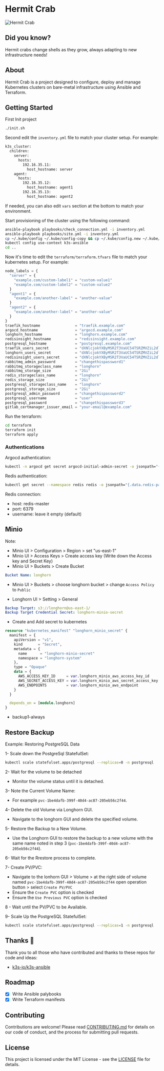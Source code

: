# Hermit Crab

![Hermit Crab](.images/hermit-crab.png)

## Did you know?

Hermit crabs change shells as they grow, always adapting to new infrastructure needs!

## About

Hermit Crab is a project designed to configure, deploy and manage Kubernetes clusters on bare-metal infrastructure using Ansible and Terraform.

## Getting Started

First Init project

```bash
./init.sh
```

Second edit the `inventory.yml` file to match your cluster setup. For example:

```bash
k3s_cluster:
  children:
    server:
      hosts:
        192.16.35.11:
          host_hostname: server
    agent:
      hosts:
        192.16.35.12:
          host_hostname: agent1
        192.16.35.13:
          host_hostname: agent2
```

If needed, you can also edit `vars` section at the bottom to match your environment.

Start provisioning of the cluster using the following command:

```bash
ansible-playbook playbooks/check_connection.yml -i inventory.yml
ansible-playbook playbooks/site.yml -i inventory.yml
cp ~/.kube/config ~/.kube/config-copy && cp ~/.kube/config.new ~/.kube/config
kubectl config use-context k3s-ansible
cd ..
```

Now it's time to edit the `terraform/terraform.tfvars` file to match your kubernetes setup. For example:

```tf
node_labels = {
  "server" = {
    "example.com/custom-label1" = "custom-value1"
    "example.com/custom-label2" = "custom-value2"
  }
  "agent1" = {
    "example.com/another-label" = "another-value"
  }
  "agent2" = {
    "example.com/another-label" = "another-value"
  }
}
traefik_hostname                = "traefik.example.com"
argocd_hostname                 = "argocd.example.com"
longhorn_hostname               = "longhorn.example.com"
redisinsight_hostname           = "redisinsight.example.com"
postgresql_hostname             = "postgresql.example.com"
traefik_users_secret            = "dXNlcjokYXByMSR2T3VaUC54TSRZMVZiL2dlQUNPTEl0bWNodWxHd0YxCgo="
longhorn_users_secret           = "dXNlcjokYXByMSR2T3VaUC54TSRZMVZiL2dlQUNPTEl0bWNodWxHd0YxCgo="
redisinsight_users_secret       = "dXNlcjokYXByMSR2T3VaUC54TSRZMVZiL2dlQUNPTEl0bWNodWxHd0YxCgo="
rabbitmq_admin_password         = "changethispassword1"
rabbitmq_storageclass_name      = "longhorn"
rabbitmq_storage_size           = "2Gi"
redis_storageclass_name         = "longhorn"
redis_storage_size              = "2Gi"
postgresql_storageclass_name    = "longhorn"
postgresql_storage_size         = "2Gi"
postgresql_admin_password       = "changethispassword2"
postgresql_username             = "user"
postgresql_password             = "changethispassword3"
gitlab_certmanager_issuer_email = "your-email@example.com"
```

Run the terraform:

```bash
cd terraform
terraform init
terraform apply
```

### Authentications

Argocd authentication:

```bash
kubectl -n argocd get secret argocd-initial-admin-secret -o jsonpath="{.data.password}" | base64 -d
```

Redis authentication:

```bash
kubectl get secret --namespace redis redis -o jsonpath="{.data.redis-password}" | base64 -d
```

Redis connection:

- host: redis-master
- port: 6379
- username: leave it empty (default)

## Minio

Note:

- Minio UI > Configuration > Region > set "us-east-1"
- Minio UI > Access Keys > Create access key (Write down the Access key and Secret Key)
- Minio UI > Buckets > Create Bucket

```yaml
Bucket Name: longhorn
```

- Minio UI > Buckets > choose longhorn bucket > change `Access Policy` to `Public`

- Longhorn UI > Setting > General

```yaml
Backup Target: s3://longhorn@us-east-1/
Backup Target Credential Secret: longhorn-minio-secret
```

- Create and Add secret to kubernetes

```tf
resource "kubernetes_manifest" "longhorn_minio_secret" {
  manifest = {
    apiVersion = "v1",
    kind       = "Secret",
    metadata = {
      name      = "longhorn-minio-secret"
      namespace = "longhorn-system"
    },
    type = "Opaque"
    data = {
      AWS_ACCESS_KEY_ID     = var.longhorn_minio_aws_access_key_id
      AWS_SECRET_ACCESS_KEY = var.longhorn_minio_aws_secret_access_key
      AWS_ENDPOINTS         = var.longhorn_minio_aws_endpoint
    }
  }

  depends_on = [module.longhorn]
}
```

- backup1-always

## Restore Backup

Example: Restoring PostgreSQL Data

1- Scale down the PostgreSql StatefulSet:

```bash
kubectl scale statefulset.apps/postgresql --replicas=0 -n postgresql
```

2- Wait for the volume to be detached

- Monitor the volume status until it is detached.

3- Note the Current Volume Name:

- For example `pvc-1be4dafb-399f-40d4-ac87-205eb56c2f44`.

4- Delete the old Volume via Longhorn GUI.

- Navigate to the longhorn GUI and delete the specified volume.

5- Restore the Backup to a New Volume.

- Use the Longhorn GUI to restore the backup to a new volume with the same name noted in step 3 (`pvc-1be4dafb-399f-40d4-ac87-205eb56c2f44`).

6- Wait for the Rrestore process to complete.

7- Create PV/PVC:

- Navigate to the lonhorn GUI > Volume > at the right side of volume named `pvc-1be4dafb-399f-40d4-ac87-205eb56c2f44` open operation button > select `Create PV/PVC`
- Ensure the `Create PVC` option is checked
- Ensure the `Use Previous PVC` option is checked

8 - Wait until the PV/PVC to be Available.

9- Scale Up the PostgreSQL StatefulSet:

```bash
kubectl scale statefulset.apps/postgresql --replicas=1 -n postgresql
```

## Thanks 🤝

Thank you to all those who have contributed and thanks to these repos for code and ideas:

- [k3s-io/k3s-ansible](https://github.com/k3s-io/k3s-ansible)

## Roadmap

- [x] Write Ansible palybooks
- [x] Write Terraform manifests

## Contributing

Contributions are welcome! Please read [CONTRIBUTING.md](CONTRIBUTING.md) for details on our code of conduct, and the process for submitting pull requests.

## License

This project is licensed under the MIT License - see the [LICENSE](LICENSE) file for details.
